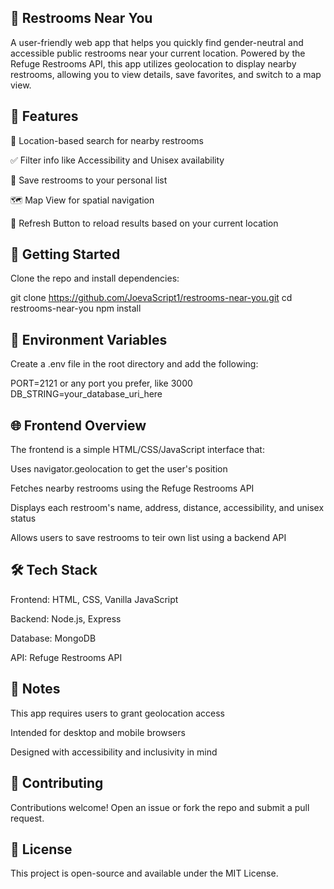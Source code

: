 ## 🚻 Restrooms Near You
A user-friendly web app that helps you quickly find gender-neutral and accessible public restrooms near your current location. Powered by the Refuge Restrooms API, this app utilizes geolocation to display nearby restrooms, allowing you to view details, save favorites, and switch to a map view.

## 🧰 Features
📍 Location-based search for nearby restrooms

✅ Filter info like Accessibility and Unisex availability

💾 Save restrooms to your personal list

🗺️ Map View for spatial navigation

🔄 Refresh Button to reload results based on your current location

## 🚀 Getting Started
Clone the repo and install dependencies:

git clone https://github.com/JoevaScript1/restrooms-near-you.git
cd restrooms-near-you
npm install

## 🔐 Environment Variables
Create a .env file in the root directory and add the following:


PORT=2121 or any port you prefer, like 3000
DB_STRING=your_database_uri_here

## 🌐 Frontend Overview
The frontend is a simple HTML/CSS/JavaScript interface that:

Uses navigator.geolocation to get the user's position

Fetches nearby restrooms using the Refuge Restrooms API

Displays each restroom's name, address, distance, accessibility, and unisex status

Allows users to save restrooms to teir own list using a backend API




## 🛠 Tech Stack
Frontend: HTML, CSS, Vanilla JavaScript

Backend: Node.js, Express

Database: MongoDB

API: Refuge Restrooms API

## 📌 Notes
This app requires users to grant geolocation access

Intended for desktop and mobile browsers

Designed with accessibility and inclusivity in mind

## 🙌 Contributing
Contributions welcome! Open an issue or fork the repo and submit a pull request.

## 📄 License
This project is open-source and available under the MIT License.
